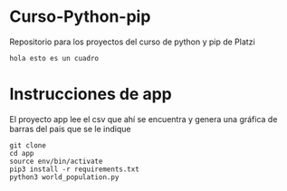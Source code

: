 # Curso-Python-pip
Repositorio para los proyectos del curso de python y pip de Platzi
```
hola esto es un cuadro
```
# Instrucciones de app
El proyecto app lee el csv que ahí se encuentra y genera una gráfica de barras del pais que se le indique
```
git clone
cd app
source env/bin/activate
pip3 install -r requirements.txt
python3 world_population.py
```
